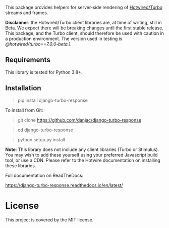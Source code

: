 This package provides helpers for server-side rendering of [Hotwired/Turbo](https://turbo.hotwire.dev/) streams and frames.

**Disclaimer**: the Hotwired/Turbo client libraries are, at time of writing, still in Beta. We expect there will be breaking changes until the first stable release. This package, and the Turbo client, should therefore be used with caution in a production environment. The version used in testing is *@hotwired/turbo==7.0.0-beta.1*.


## Requirements

This library is tested for Python 3.8+.

## Installation

> pip install django-turbo-response

To install from Git:

> git clone https://github.com/danjac/django-turbo-response

> cd django-turbo-response

> python setup.py install

**Note**: This library does not include any client libraries (Turbo or Stimulus). You may wish to add these yourself using your preferred Javascript build tool, or use a CDN. Please refer to the Hotwire documentation on installing these libraries.

Full documentation on ReadTheDocs:

https://django-turbo-response.readthedocs.io/en/latest/

# License

This project is covered by the MIT license.
